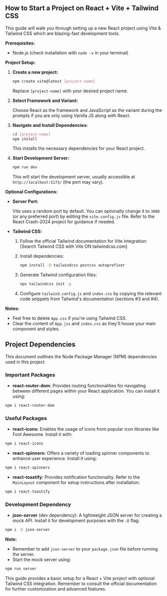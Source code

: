 ## How to Start a Project on React + Vite + Tailwind CSS

This guide will walk you through setting up a new React project using Vite & Tailwind CSS which are blazing-fast development tools.

**Prerequisites:**

- Node.js (check installation with `node -v` in your terminal)

**Project Setup:**

1. **Create a new project:**

   ```bash
   npm create vite@latest [project-name]
   ```

   Replace `[project-name]` with your desired project name.

2. **Select Framework and Variant:**

   Choose React as the framework and JavaScript as the variant during the prompts if you are only using Vanilla JS along with React.

3. **Navigate and Install Dependencies:**

   ```bash
   cd [project-name]
   npm install
   ```

   This installs the necessary dependencies for your React project.

4. **Start Development Server:**

   ```bash
   npm run dev
   ```

   This will start the development server, usually accessible at `http://localhost:5173/` (the port may vary).

**Optional Configurations:**

- **Server Port:**

  Vite uses a random port by default. You can optionally change it to `3000` (or any preferred port) by editing the `vite.config.js` file. Refer to the React Crash-2024 project for guidance if needed.

- **Tailwind CSS:**

  1.  Follow the official Tailwind documentation for Vite integration: [Search Tailwind CSS with Vite ON tailwindcss.com]
  2.  Install dependencies:

      ```bash
      npm install -D tailwindcss postcss autoprefixer
      ```

  3.  Generate Tailwind configuration files:

      ```bash
      npx tailwindcss init -p
      ```

  4.  Configure `tailwind.config.js` and `index.css` by copying the relevant code snippets from Tailwind's documentation (sections #3 and #4).

**Notes:**

- Feel free to delete `App.css` if you're using Tailwind CSS.
- Clear the content of `App.jsx` and `index.css` as they'll house your main component and styles.

## Project Dependencies

This document outlines the Node Package Manager (NPM) dependencies used in this project.

### Important Packages

- **react-router-dom:** Provides routing functionalities for navigating between different pages within your React application. You can install it using:

```bash
npm i react-router-dom
```

### Useful Packages

- **react-icons:** Enables the usage of icons from popular icon libraries like Font Awesome. Install it with:

```bash
npm i react-icons
```

- **react-spinners:** Offers a variety of loading spinner components to enhance user experience. Install it using:

```bash
npm i react-spinners
```

- **react-toastify:** Provides notification functionality. Refer to the `MainLayout` component for setup instructions after installation:

```bash
npm i react-toastify
```

### Development Dependency

- **json-server** (dev dependency): A lightweight JSON server for creating a mock API. Install it for development purposes with the `-D` flag:

```bash
npm i -D json-server
```

**Note:**

- Remember to add `json-server` to your `package.json` file before running the server.
- Start the mock server using:

```bash
npm run server
```

This guide provides a basic setup for a React + Vite project with optional Tailwind CSS integration. Remember to consult the official documentation for further customization and advanced features.
